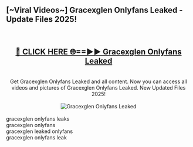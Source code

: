 <h2>[~Viral Videos~] Gracexglen Onlyfans Leaked - Update Files 2025!</h2>
<br>
<div align="center">
<h2><a href="https://betterlinks.top/A2PfLJ" rel="nofollow">🔴 CLICK HERE 🌐==►► Gracexglen Onlyfans Leaked</a></h2>
<br>
Get Gracexglen Onlyfans Leaked and all content. Now you can access all videos and pictures of Gracexglen Onlyfans Leaked. New Updated Files 2025!
<br>
<br>
<a href="https://betterlinks.top/A2PfLJ" rel="nofollow" data-target="animated-image.originalLink"><img src="https://i.ibb.co.com/WyWwxjT/player-gif2.gif" alt="Gracexglen Onlyfans Leaked" style="max-width: 100%; display: inline-block;" data-target="animated-image.originalImage"></a>
</div>
<br>
gracexglen onlyfans leaks<br>
gracexglen onlyfans<br>
gracexglen leaked onlyfans<br>
gracexglen onlyfans leak